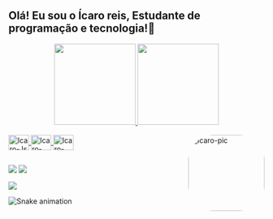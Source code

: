 ## Olá! Eu sou o Ícaro reis, Estudante de programação e tecnologia!🤖
<div align="center">
  <a href="https://github.com/icaropaixao">
  <img height="160px" src="https://github-readme-stats.vercel.app/api?username=icaropaixao&show_icons=true&theme=dracula&include_all_commits=true&count_private=true"/>
  <img height="160px" src="https://github-readme-stats.vercel.app/api/top-langs/?username=icaropaixao&layout=compact&langs_count=7&theme=dracula"/>
</div>

<div style="display: inline_block"><br>
  <img align="center" alt="Icaro-Js" height="30" width="40" src="https://cdn.jsdelivr.net/gh/devicons/devicon/icons/javascript/javascript-original.svg">
  <img align="center" alt="Icaro-HTML" height="30" width="40" src="https://cdn.jsdelivr.net/gh/devicons/devicon/icons/html5/html5-original.svg">
  <img align="center" alt="Icaro-CSS" height="30" width="40" src="https://cdn.jsdelivr.net/gh/devicons/devicon/icons/css3/css3-original.svg">
  <img align="right" alt="Icaro-pic" height="150" style="border-radius:50px;" src="https://i.pinimg.com/736x/c6/a4/9f/c6a49feb5ac60a98443b610186dbc473.jpg">
</div>
  
  ##
 
<div> 
 <a href="https://www.linkedin.com/in/%C3%ADcaro-reis-970a1221a/" target="_blank"><img src="https://img.shields.io/badge/-LinkedIn-%230077B5?style=for-the-badge&logo=linkedin&logoColor=white" target="_blank"></a> 
  <a href="https://www.instagram.com/luvsubaru/" target="_blank"><img src="https://img.shields.io/badge/-Instagram-%23E4405F?style=for-the-badge&logo=instagram&logoColor=white" target="_blank"></a>
  
  <a href = "icaroreis1982@gmail.com@gmail.com"><img src="https://img.shields.io/badge/-Gmail-%23333?style=for-the-badge&logo=gmail&logoColor=white" target="_blank"></a>

 
  ![Snake animation](https://github.com/icaropaixao/icaropaixao/blob/output/github-contribution-grid-snake.svg)
 
</div>
